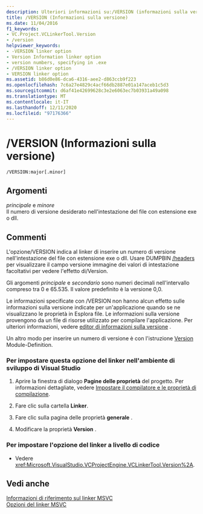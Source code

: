 ```yaml
---
description: Ulteriori informazioni su:/VERSION (informazioni sulla versione)
title: /VERSION (Informazioni sulla versione)
ms.date: 11/04/2016
f1_keywords:
- VC.Project.VCLinkerTool.Version
- /version
helpviewer_keywords:
- -VERSION linker option
- Version Information linker option
- version numbers, specifying in .exe
- /VERSION linker option
- VERSION linker option
ms.assetid: b86d0e86-dca6-4316-aee2-d863ccb9f223
ms.openlocfilehash: 7c6a27e4829c4acf66db2887e01a147aceb1c5d3
ms.sourcegitcommit: d6af41e42699628c3e2e6063ec7b03931a49a098
ms.translationtype: MT
ms.contentlocale: it-IT
ms.lasthandoff: 12/11/2020
ms.locfileid: "97176366"
---
```

# <a name="version-version-information"></a>/VERSION (Informazioni sulla versione)

```
/VERSION:major[.minor]
```

## <a name="arguments"></a>Argomenti

*principale* e *minore*<br/>
Il numero di versione desiderato nell'intestazione del file con estensione exe o dll.

## <a name="remarks"></a>Commenti

L'opzione/VERSION indica al linker di inserire un numero di versione nell'intestazione del file con estensione exe o dll. Usare DUMPBIN [/headers](headers.md) per visualizzare il campo versione immagine dei valori di intestazione facoltativi per vedere l'effetto di/Version.

Gli argomenti *principale* e *secondario* sono numeri decimali nell'intervallo compreso tra 0 e 65.535. Il valore predefinito è la versione 0,0.

Le informazioni specificate con /VERSION non hanno alcun effetto sulle informazioni sulla versione indicate per un'applicazione quando se ne visualizzano le proprietà in Esplora file. Le informazioni sulla versione provengono da un file di risorse utilizzato per compilare l'applicazione. Per ulteriori informazioni, vedere [editor di informazioni sulla versione](../../windows/version-information-editor.md) .

Un altro modo per inserire un numero di versione è con l'istruzione [Version](version-c-cpp.md) Module-Definition.

### <a name="to-set-this-linker-option-in-the-visual-studio-development-environment"></a>Per impostare questa opzione del linker nell'ambiente di sviluppo di Visual Studio

1. Aprire la finestra di dialogo **Pagine delle proprietà** del progetto. Per informazioni dettagliate, vedere [Impostare il compilatore e le proprietà di compilazione](../working-with-project-properties.md).

1. Fare clic sulla cartella **Linker**.

1. Fare clic sulla pagina delle proprietà **generale** .

1. Modificare la proprietà **Version** .

### <a name="to-set-this-linker-option-programmatically"></a>Per impostare l'opzione del linker a livello di codice

- Vedere <xref:Microsoft.VisualStudio.VCProjectEngine.VCLinkerTool.Version%2A>.

## <a name="see-also"></a>Vedi anche

[Informazioni di riferimento sul linker MSVC](linking.md)<br/>
[Opzioni del linker MSVC](linker-options.md)
